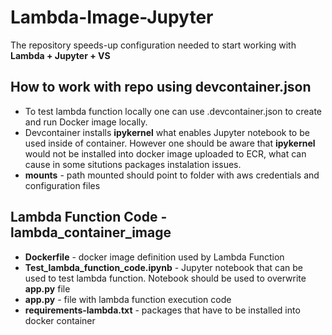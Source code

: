 # Lambda-Image-Jupyter

The repository speeds-up configuration needed to start working with **Lambda + Jupyter + VS**

## How to work with repo using devcontainer.json

- To test lambda function locally one can use .devcontainer.json to create and run Docker image locally. 
- Devcontainer installs **ipykernel** what enables Jupyter notebook to be used inside of container. However one should be aware that **ipykernel** would not be installed into docker image uploaded to ECR, what can cause in some situtions packages instalation issues.
- **mounts** - path mounted should point to folder with aws credentials and configuration files

## Lambda Function Code - lambda_container_image

- **Dockerfile** - docker image definition used by Lambda Function
- **Test_lambda_function_code.ipynb** - Jupyter notebook that can be used to test lambda function. Notebook should be used to overwrite **app.py** file
- **app.py** - file with lambda function execution code
- **requirements-lambda.txt** - packages that have to be installed into docker container